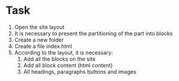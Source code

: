 # Task

1. Open the site layout
2. It is necessary to present the partitioning of the part into blocks
3. Create a new folder
4. Create a file index.html
5. According to the layout, it is necessary:
   1. Add all the blocks on the site
   2. Add all block content (html content)
   3. All headings, paragraphs buttons and images
